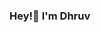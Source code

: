 ### Hey!👋 I'm Dhruv

<!--
**Dhruv2211patel/Dhruv2211patel** is a ✨ _special_ ✨ repository because its `README.md` (this file) appears on your GitHub profile.

Here are some ideas to get you started:

- 🔭 I’m currently working on Python
- 🌱 I’m currently learning Machine Learning & AI
- 👯 I’m looking to collaborate with MSP
- 💬 Happy! to help, Ask me about Python,Html,Css & django. 
- 📫 How to reach me:Yash007patel.dp@gmail.com
- 😄 Pronouns: He/Him
